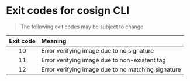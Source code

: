 # Exit codes for cosign CLI

> The following exit codes may be subject to change

| Exit code | Meaning |
| :----: | :---- |
| 10 | Error verifying image due to no signature|
| 11 | Error verifying image due to non-existent tag|
| 12 | Error verifying image due to no matching signature|

